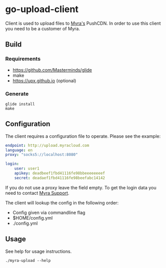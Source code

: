 # go-upload-client

Client is used to upload files to [Myra's](https://myracloud.com/en/) PushCDN.
In order to use this client you need to be a customer of Myra.

## Build

### Requirements

* https://github.com/Masterminds/glide
* make
* https://upx.github.io (optional)

### Generate 

    glide install
    make

## Configuration

The client requires a configuration file to operate.
Please see the example:

```yaml
endpoint: http://upload.myracloud.com
language: en
proxy: "socks5://localhost:8080"

login:
    user: user1
    apikey: deadbeef1fbd41116fe98bbeeeeeeeef
    secret: deadaef1fbd41116fe98beefabc14142
```

If you do not use a proxy leave the field empty.
To get the login data you need to contact [Myra Support](https://myracloud.com/en/).

The client will lookup the config in the following order:

* Config given via commandline flag
* $HOME/config.yml
* ./config.yml

## Usage

See help for usage instructions.

    ./myra-upload --help
